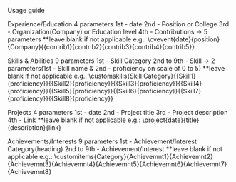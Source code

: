 Usage guide

Experience/Education
    4 parameters
    1st - date
    2nd - Position or College
    3rd - Organization(Company) or Education level
    4th - Contributions -> 5 parameters
    **leave blank if not applicable
    e.g.:
    \cvevent{date}{position}{Company}{{contrib1}{contrib2}{contrib3}{contrib4}{contrib5}}
    
Skills & Abilities
    9 parameters
    1st - Skill Category
    2nd to 9th - Skill -> 2 parameters(1st - Skill name & 2nd - proficiency on scale of 0 to 5)
    **leave blank if not applicable
    e.g.:
    \customskills{Skill Category}{{Skill1}{proficiency}}{{Skill2}{proficiency}}{{Skill3}{proficiency}}{{Skill4}{proficiency}}{{Skill5}{proficiency}}{{Skill6}{proficiency}}{{Skill7}{proficiency}}{{Skill8}{proficiency}}
    
Projects
    4 parameters
    1st - date
    2nd - Project title
    3rd - Project description
    4th - Link
    **leave blank if not applicable
    e.g.:
    \project{date}{title}{description}{link}
    
Achievements/Interests
    9 parameters
    1st - Achievement/Interest Category(heading)
    2nd to 9th - Achievement/Interest
    **leave blank if not applicable
    e.g.:
    \customitems{Category}{Achievemnt1}{Achievemnt2}{Achievemnt3}{Achievemnt4}{Achievemnt5}{Achievemnt6}{Achievemnt7}{Achievemnt8}
    
